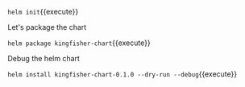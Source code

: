 `helm init`{{execute}}

Let's package the chart

`helm package kingfisher-chart`{{execute}}

Debug the helm chart

`helm install kingfisher-chart-0.1.0 --dry-run --debug`{{execute}}
